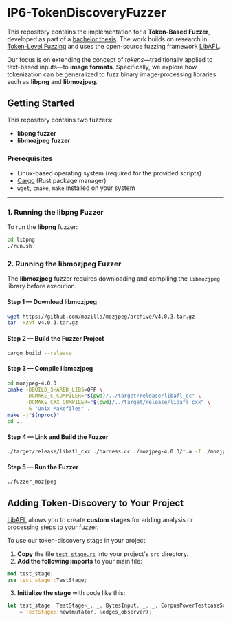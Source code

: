 # IP6-TokenDiscoveryFuzzer

This repository contains the implementation for a **Token-Based Fuzzer**, developed as part of a [bachelor thesis](./IP6_Doku%201.pdf). The work builds on research in [Token-Level Fuzzing](https://www.usenix.org/conference/usenixsecurity21/presentation/salls) and uses the open-source fuzzing framework [LibAFL](https://github.com/AFLplusplus/LibAFL).  

Our focus is on extending the concept of *tokens*—traditionally applied to text-based inputs—to **image formats**. Specifically, we explore how tokenization can be generalized to fuzz binary image-processing libraries such as **libpng** and **libmozjpeg**.

## Getting Started

This repository contains two fuzzers:  
- **libpng fuzzer**  
- **libmozjpeg fuzzer**

### Prerequisites
- Linux-based operating system (required for the provided scripts)  
- [Cargo](https://doc.rust-lang.org/cargo/getting-started/installation.html) (Rust package manager)  
- `wget`, `cmake`, `make` installed on your system  

---

### 1. Running the libpng Fuzzer
To run the **libpng** fuzzer:
```bash
cd libpng
./run.sh

```

### 2. Running the libmozjpeg Fuzzer

The **libmozjpeg** fuzzer requires downloading and compiling the `libmozjpeg` library before execution.

#### Step 1 — Download libmozjpeg
```bash
wget https://github.com/mozilla/mozjpeg/archive/v4.0.3.tar.gz
tar -xzvf v4.0.3.tar.gz
```

#### Step 2 — Build the Fuzzer Project
```bash
cargo build --release
```

#### Step 3 — Compile libmozjpeg
```bash
cd mozjpeg-4.0.3
cmake -DBUILD_SHARED_LIBS=OFF \
      -DCMAKE_C_COMPILER="$(pwd)/../target/release/libafl_cc" \
      -DCMAKE_CXX_COMPILER="$(pwd)/../target/release/libafl_cxx" \
      -G "Unix Makefiles" .
make -j"$(nproc)"
cd ..
```


#### Step 4 — Link and Build the Fuzzer
```bash
./target/release/libafl_cxx ./harness.cc ./mozjpeg-4.0.3/*.a -I ./mozjpeg-4.0.3/ -o fuzzer_mozjpeg
```

#### Step 5 — Run the Fuzzer
```bash
./fuzzer_mozjpeg
```

## Adding Token-Discovery to Your Project

[LibAFL](https://github.com/AFLplusplus/LibAFL) allows you to create **custom stages** for adding analysis or processing steps to your fuzzer.  

To use our token-discovery stage in your project:  

1. **Copy** the file [`test_stage.rs`](./test_stage.rs) into your project's `src` directory.  
2. **Add the following imports** to your main file:  

```rust
mod test_stage;
use test_stage::TestStage;
```

3. **Initialize the stage** with code like this:  

```rust
let test_stage: TestStage<_, _, BytesInput, _, _, CorpusPowerTestcaseScore, _, _, _> 
    = TestStage::new(mutator, &edges_observer);
```